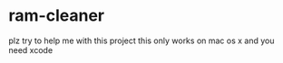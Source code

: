 ram-cleaner
===========
plz try to help me with this project this only works on mac os x and you need xcode 
